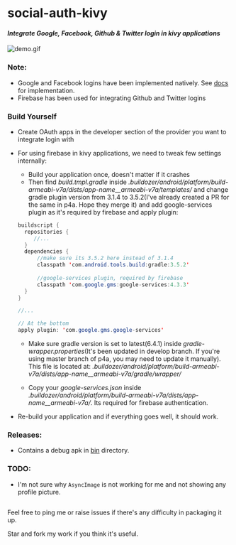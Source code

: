 # social-auth-kivy
#### *Integrate Google, Facebook, Github &amp; Twitter login in kivy applications*

![demo.gif](demo.gif)

### Note:
* Google and Facebook logins have been implemented natively. See [docs](docs/integrate-google-facebook-login.md) for implementation.
* Firebase has been used for integrating Github and Twitter logins

### Build Yourself
* Create OAuth apps in the developer section of the provider you want to integrate login with
* For using firebase in kivy applications, we need to tweak few settings internally:
  * Build your application once, doesn't matter if it crashes
  * Then find *build.tmpl.gradle* inside *.buildozer/android/platform/build-armeabi-v7a/dists/app-name__armeabi-v7a/templates/* and change gradle plugin version from 3.1.4 to 3.5.2(I've already created a PR for the same in p4a. Hope they merge it) and add google-services plugin as it's required by firebase and apply plugin:
  ```java
  buildscript {
    repositories {
       //...
    }
    dependencies {
        //make sure its 3.5.2 here instead of 3.1.4 
        classpath 'com.android.tools.build:gradle:3.5.2'
        
        //google-services plugin, required by firebase
        classpath 'com.google.gms:google-services:4.3.3'
    }
  }
  
  //...
  
  // At the bottom
  apply plugin: 'com.google.gms.google-services'
  ```
  * Make sure gradle version is set to latest(6.4.1) inside *gradle-wrapper.properties*(It's been updated in develop branch. If you're using master branch of p4a, you may need to update it manually). This file is located at: *.buildozer/android/platform/build-armeabi-v7a/dists/app-name__armeabi-v7a/gradle/wrapper/*
  
  * Copy your *google-services.json* inside *.buildozer/android/platform/build-armeabi-v7a/dists/app-name__armeabi-v7a/*. Its required for firebase authentication.

* Re-build your application and if everything goes well, it should work.

### Releases:
* Contains a debug apk in [bin](https://github.com/shashi278/social-auth-kivy/tree/master/bin) directory.

### TODO:
* I'm not sure why `AsyncImage` is not working for me and not showing any profile picture.

##
Feel free to ping me or raise issues if there's any difficulty in packaging it up.

Star and fork my work if you think it's useful.
